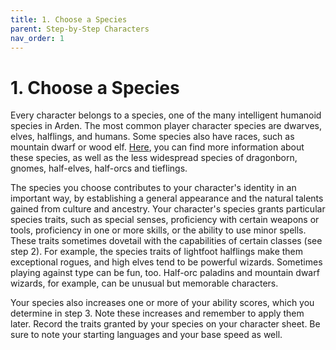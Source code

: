 ```yaml
---
title: 1. Choose a Species
parent: Step-by-Step Characters
nav_order: 1
---
```


# 1. Choose a Species
Every character belongs to a species, one of the many intelligent humanoid species in Arden. The most common player character species are dwarves, elves, halflings, and humans. Some species also have races, such as mountain dwarf or wood elf. [Here](https://stormchaserroleplaying.com/stormchaserRPG/Species/), you can find more information about these species, as well as the less widespread species of dragonborn, gnomes, half-elves, half-orcs and tieflings.

The species you choose contributes to your character's identity in an important way, by establishing a general appearance and the natural talents gained from culture and ancestry. Your character's species grants particular species traits, such as special senses, proficiency with certain weapons or tools, proficiency in one or more skills, or the ability to use minor spells. These traits sometimes dovetail with the capabilities of certain classes (see step 2). For example, the species traits of lightfoot halflings make them exceptional rogues, and high elves tend to be powerful wizards. Sometimes playing against type can be fun, too. Half-orc paladins and mountain dwarf wizards, for example, can be unusual but memorable characters.

Your species also increases one or more of your ability scores, which you determine in step 3. Note these increases and remember to apply them later. Record the traits granted by your species on your character sheet. Be sure to note your starting languages and your base speed as well.
